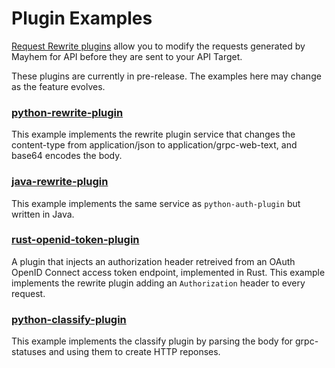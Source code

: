 # Plugin Examples

[Request Rewrite plugins](https://mayhem4api.forallsecure.com/docs/rewrite.html) allow 
you to modify the requests generated by Mayhem for API before they are sent to your 
API Target.

These plugins are currently in pre-release.
The examples here may change as the feature evolves.

### [python-rewrite-plugin](python-rewrite-plugin)

This example implements the rewrite plugin service that changes the content-type from application/json to application/grpc-web-text, and base64 encodes the body.

### [java-rewrite-plugin](java-rewrite-plugin)

This example implements the same service as `python-auth-plugin` but written in Java.

### [rust-openid-token-plugin](rust-openid-token-plugin)

A plugin that injects an authorization header retreived from an
OAuth OpenID Connect access token endpoint, implemented in Rust.
This example implements the rewrite plugin adding an `Authorization` header to every request.

### [python-classify-plugin](python-classify-plugin)

This example implements the classify plugin by parsing the body for grpc-statuses and using them to create HTTP reponses.
